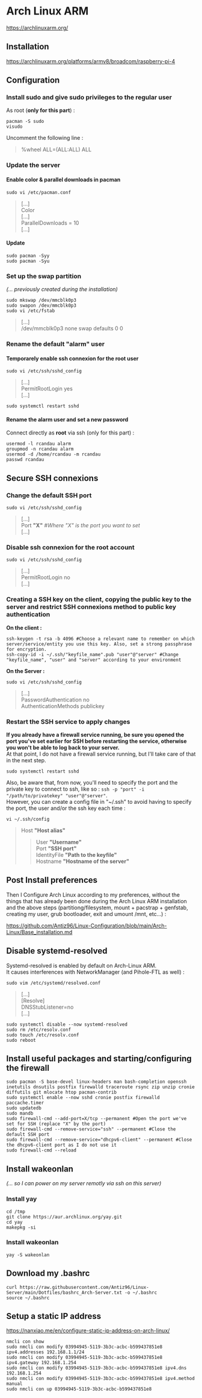 # Arch Linux ARM

https://archlinuxarm.org/

## Installation

https://archlinuxarm.org/platforms/armv8/broadcom/raspberry-pi-4

## Configuration

### Install sudo and give sudo privileges to the regular user

As root (**only for this part**) :

```
pacman -S sudo
visudo
```

Uncomment the following line :  
> %wheel ALL=(ALL:ALL) ALL

### Update the server

#### Enable color & parallel downloads in pacman

```
sudo vi /etc/pacman.conf
```
> [...]  
> Color  
> [...]  
> ParallelDownloads = 10  
> [...]

#### Update

```
sudo pacman -Syy
sudo pacman -Syu
```

### Set up the swap partition

*(... previously created during the installation)*

```
sudo mkswap /dev/mmcblk0p3
sudo swapon /dev/mmcblk0p3
sudo vi /etc/fstab
```
> [...]  
> /dev/mmcblk0p3  none    swap    defaults        0       0

### Rename the default "alarm" user

#### Temporarely enable ssh connexion for the root user

```
sudo vi /etc/ssh/sshd_config
```
> [...]  
> PermitRootLogin yes  
> [...]  

```
sudo systemctl restart sshd
```

#### Rename the alarm user and set a new password

Connect directly as **root** via ssh (only for this part) :  

```
usermod -l rcandau alarm
groupmod -n rcandau alarm
usermod -d /home/rcandau -m rcandau
passwd rcandau
```

## Secure SSH connexions

### Change the default SSH port

```
sudo vi /etc/ssh/sshd_config
```
> [...]  
> Port **"X"** *#Where "X" is the port you want to set*  
> [...]

### Disable ssh connexion for the root account

```
sudo vi /etc/ssh/sshd_config
```
> [...]  
> PermitRootLogin no  
> [...]  

### Creating a SSH key on the client, copying the public key to the server and restrict SSH connexions method to public key authentication

**On the client :**

```
ssh-keygen -t rsa -b 4096 #Choose a relevant name to remember on which server/service/entity you use this key. Also, set a strong passphrase for encryption.
ssh-copy-id -i ~/.ssh/"keyfile_name".pub "user"@"server" #Change "keyfile_name", "user" and "server" according to your environment
```
  
**On the Server :**

```
sudo vi /etc/ssh/sshd_config
```
> [...]  
> PasswordAuthentication no  
> AuthenticationMethods publickey

### Restart the SSH service to apply changes

**If you already have a firewall service running, be sure you opened the port you've set earlier for SSH before restarting the service, otherwise you won't be able to log back to your server.**  
At that point, I do not have a firewall service running, but I'll take care of that in the next step.

```
sudo systemctl restart sshd
```

Also, be aware that, from now, you'll need to specify the port and the private key to connect to ssh, like so : `ssh -p "port" -i "/path/to/privatekey" "user"@"server"`.  
However, you can create a config file in "~/.ssh" to avoid having to specify the port, the user and/or the ssh key each time :

```
vi ~/.ssh/config
```
> Host **"Host alias"**  
> > User **"Username"**  
> > Port **"SSH port"**  
> > IdentityFile **"Path to the keyfile"**  
> > Hostname **"Hostname of the server"**

## Post Install preferences

Then I Configure Arch Linux according to my preferences, without the things that has already been done during the Arch Linux ARM installation and the above steps (partitiong/filesystem, mount + pacstrap + genfstab, creating my user, grub bootloader, exit and umount /mnt, etc...) :  

https://github.com/Antiz96/Linux-Configuration/blob/main/Arch-Linux/Base_installation.md

## Disable systemd-resolved

Systemd-resolved is enabled by default on Arch-Linux ARM.  
It causes interferences with NetworkManager (and Pihole-FTL as well) :  

```
sudo vim /etc/systemd/resolved.conf
```
> [...]  
> [Resolve]  
> DNSStubListener=no  
> [...]

```
sudo systemctl disable --now systemd-resolved
sudo rm /etc/resolv.conf
sudo touch /etc/resolv.conf
sudo reboot
```

## Install useful packages and starting/configuring the firewall

```
sudo pacman -S base-devel linux-headers man bash-completion openssh inetutils dnsutils postfix firewalld traceroute rsync zip unzip cronie diffutils git mlocate htop pacman-contrib
sudo systemctl enable --now sshd cronie postfix firewalld paccache.timer
sudo updatedb
sudo mandb
sudo firewall-cmd --add-port=X/tcp --permanent #Open the port we've set for SSH (replace "X" by the port)
sudo firewall-cmd --remove-service="ssh" --permanent #Close the default SSH port
sudo firewall-cmd --remove-service="dhcpv6-client" --permanent #Close the dhcpv6-client port as I do not use it
sudo firewall-cmd --reload
```

## Install wakeonlan

*(... so I can power on my server remotly via ssh on this server)*  

### Install yay

```
cd /tmp
git clone https://aur.archlinux.org/yay.git
cd yay
makepkg -si
```

### Install wakeonlan

```
yay -S wakeonlan
```

## Download my .bashrc

```
curl https://raw.githubusercontent.com/Antiz96/Linux-Server/main/Dotfiles/bashrc_Arch-Server.txt -o ~/.bashrc
source ~/.bashrc
```

## Setup a static IP address

https://nanxiao.me/en/configure-static-ip-address-on-arch-linux/  

```
nmcli con show
sudo nmcli con modify 03994945-5119-3b3c-acbc-b599437851e8 ipv4.addresses 192.168.1.1/24
sudo nmcli con modify 03994945-5119-3b3c-acbc-b599437851e8 ipv4.gateway 192.168.1.254
sudo nmcli con modify 03994945-5119-3b3c-acbc-b599437851e8 ipv4.dns 192.168.1.254
sudo nmcli con modify 03994945-5119-3b3c-acbc-b599437851e8 ipv4.method manual
sudo nmcli con up 03994945-5119-3b3c-acbc-b599437851e8
```
